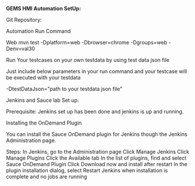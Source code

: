 **GEMS HMI Automation SetUp:**

Git Repository:


Automation Run Command



Web 
mvn test -Dplatform=web -Dbrowser=chrome -Dgroups=web -Denv=val30




Run Your testcases on your own testdata by using test data json file

Just include below parameters in your run command and your testcase will be executed with your testdata

-DtestDataJson="path to your testdata json file"



Jenkins and Sauce lab Set up:

Prerequisite:
Jenkins set up has been done and jenkins is up and running.


Installing the OnDemand Plugin

You can install the Sauce OnDemand plugin for Jenkins though the Jenkins Administration page. 

Steps:
In Jenkins, go to the Administration page
Click Manage Jenkins
Click Manage Plugins
Click the Available tab
In the list of plugins, find and select Sauce OnDemand Plugin
Click Download now and install after restart
In the plugin installation dialog, select Restart Jenkins when installation is complete and no jobs are running




